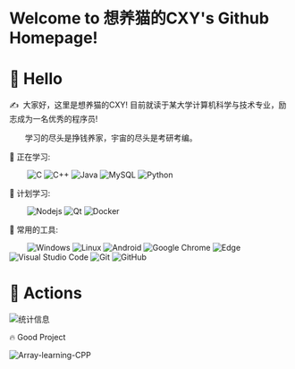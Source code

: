 # Welcome to 想养猫的CXY's Github Homepage!

# 🙋 Hello

<p>✍️&nbsp;&nbsp;大家好，这里是想养猫的CXY! 目前就读于某大学计算机科学与技术专业，励志成为一名优秀的程序员!</p>
<p>&emsp;&emsp;学习的尽头是挣钱养家，宇宙的尽头是考研考编。</p>

💪 正在学习: 

&emsp;&emsp;
![C](https://img.shields.io/badge/c-%2300599C.svg?style=flat-square&logo=c&logoColor=white)
![C++](https://img.shields.io/badge/-C++-00599C?style=flat-square&logo=c)
![Java](https://img.shields.io/badge/-java-yellow?style=flat-square&logo=java)
![MySQL](https://img.shields.io/badge/mysql-%2300f.svg?style=flat-square&logo=mysql&logoColor=white)
![Python](https://img.shields.io/badge/-Python-pink?style=flat-square&logo=Python)

🧠 计划学习:

&emsp;&emsp;
![Nodejs](https://img.shields.io/badge/-Nodejs-c0ebd?style=flat-square&logo=Node.js)
![Qt](https://img.shields.io/badge/Qt-%23217346.svg?style=style=flat-square&logo=Qt&logoColor=white)
![Docker](https://img.shields.io/badge/-Docker-FCC624?style=flat-square&logo=docker)

🧰 常用的工具:

&emsp;&emsp; 
![Windows](https://img.shields.io/badge/Windows-0078D6?style=flat-square&logo=windows&logoColor=white)
![Linux](https://img.shields.io/badge/Linux-FCC624?style=style=flat-square&logo=linux&logoColor=black)
![Android](https://img.shields.io/badge/Android-3DDC84?style=flat-square&logo=android&logoColor=white)
![Google Chrome](https://img.shields.io/badge/Chrome-4285F4?style=flat-square&logo=GoogleChrome&logoColor=white)
![Edge](https://img.shields.io/badge/Edge-0078D7?style=flat-square&logo=Microsoft-edge&logoColor=white)
![Visual Studio Code](https://img.shields.io/badge/-Visual%20Studio%20Code-007ACC?style=flat-square&logo=Visual%20Studio%20Code&logoColor=fff)
![Git](https://img.shields.io/badge/-Git-FCC624?style=flat-square&logo=git)
![GitHub](https://img.shields.io/badge/-GitHub-black?style=flat-square&logo=github)

<!-- Gif 
<div align="center">
  <img alt="VSCode" src="https://i.giphy.com/media/IdyAQJVN2kVPNUrojM/200.webp" width="100" title="vscode">
  <img alt="python" src="https://i.giphy.com/media/LMt9638dO8dftAjtco/200.webp" width="100" title="python">
  <img alt="github" src="https://i.giphy.com/media/KzJkzjggfGN5Py6nkT/200.webp" width="100" title="github">
</div>-->

# 🚀 Actions

![统计信息](https://github-readme-stats.vercel.app/api?username=Zhaozongwen&show_icons=true&title_color=fffffc&icon_color=FFFFFF&text_color=FFFFFF&bg_color=fa9191)

🔥 Good Project

![Array-learning-CPP](https://github-readme-stats.vercel.app/api/pin/?username=Zhaozongwen&repo=Array-learning-CPP&theme=vue)
<!--![Argo-Xray-PaaS](https://github-readme-stats.vercel.app/api/pin/?username=Zhaozongwen&repo=Argo-Xray-PaaS)-->
<!--![Argo-X-Dop](https://github-readme-stats.vercel.app/api/pin/?username=Zhaozongwen&repo=Argo-X-Dop)-->





<!--
**Zhaozongwen/Zhaozongwen** is a ✨ _special_ ✨ repository because its `README.md` (this file) appears on your GitHub profile.

Here are some ideas to get you started:

- 🔭 I’m currently working on ...
- 🌱 I’m currently learning ...
- 👯 I’m looking to collaborate on ...
- 🤔 I’m looking for help with ...
- 💬 Ask me about ...
- 📫 How to reach me: ...
- 😄 Pronouns: ...
- ⚡ Fun fact: ...
-->
